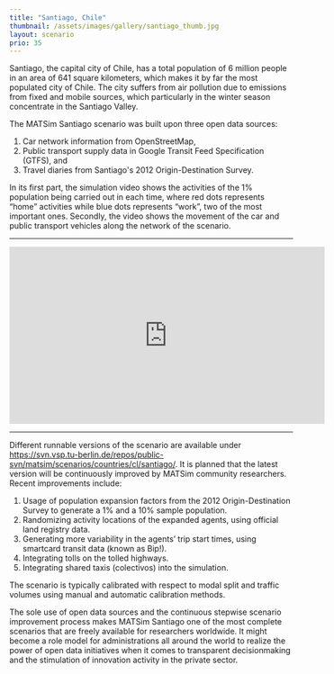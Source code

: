```yaml
---
title: "Santiago, Chile"
thumbnail: /assets/images/gallery/santiago_thumb.jpg
layout: scenario
prio: 35
---
```

Santiago, the capital city of Chile, has a total population of 6 million people in an area of 641
square kilometers, which makes it by far the most populated city of Chile. The city suffers from air
pollution due to emissions from fixed and mobile sources, which particularly in the winter season
concentrate in the Santiago Valley.

The MATSim Santiago scenario was built upon three open data sources:

1.  Car network information from OpenStreetMap,
2.  Public transport supply data in Google Transit Feed Specification (GTFS), and
3.  Travel diaries from Santiago's 2012 Origin-Destination Survey.

In its first part, the simulation video shows the activities of the 1% population being
carried out in each time, where red dots represents “home” activities while blue dots
represents “work”, two of the most important ones. Secondly, the video shows the movement of
the car and public transport vehicles along the network of the scenario.

---

<iframe width="560" height="315" src="https://www.youtube.com/embed/57yHpjfrpUM" frameborder="0"
allow="autoplay; encrypted-media" allowfullscreen></iframe>

---

Different runnable versions of the scenario are available under
<https://svn.vsp.tu-berlin.de/repos/public-svn/matsim/scenarios/countries/cl/santiago/>. It is planned
that the latest version will be continuously improved by MATSim community researchers. Recent
improvements include:

1.  Usage of population expansion factors from the 2012 Origin-Destination Survey to generate a 1%
    and a 10% sample population.
2.  Randomizing activity locations of the expanded agents, using official land registry data.
3.  Generating more variability in the agents’ trip start times, using smartcard transit data
    (known as Bip!).
4.  Integrating tolls on the tolled highways.
5.  Integrating shared taxis (colectivos) into the simulation.

The scenario is typically calibrated with respect to modal split and traffic volumes using
manual and automatic calibration methods.

The sole use of open data sources and the continuous stepwise scenario improvement process
makes MATSim Santiago one of the most complete scenarios that are freely available for
researchers worldwide. It might become a role model for administrations all around the world
to realize the power of open data initiatives when it comes to transparent decisionmaking
and the stimulation of innovation activity in the private sector.

